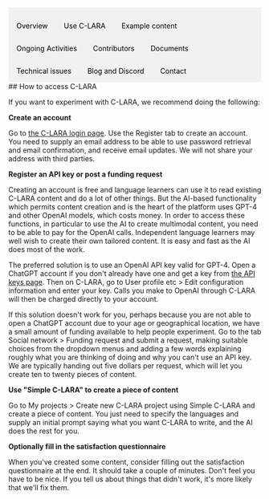 <div style="overflow: hidden; background-color: #f1f1f1;">

  <a href="index.html" style="float: left; display: block; color: black; text-align: center; padding: 14px 16px; text-decoration: none;">Overview</a>
  <a href="using.html" style="float: left; display: block; color: black; text-align: center; padding: 14px 16px; text-decoration: none;">Use C-LARA</a>
  <a href="examples.html" style="float: left; display: block; color: black; text-align: center; padding: 14px 16px; text-decoration: none;">Example content</a>
  <a href="ongoing_activities.html" style="float: left; display: block; color: black; text-align: center; padding: 14px 16px; text-decoration: none;">Ongoing Activities</a>
  <a href="collaborators.html" style="float: left; display: block; color: black; text-align: center; padding: 14px 16px; text-decoration: none;">Contributors</a>
  <a href="documents.html" style="float: left; display: block; color: black; text-align: center; padding: 14px 16px; text-decoration: none;">Documents</a>
  <a href="performance.html" style="float: left; display: block; color: black; text-align: center; padding: 14px 16px; text-decoration: none;">Technical issues</a>
  <a href="blog.html" style="float: left; display: block; color: black; text-align: center; padding: 14px 16px; text-decoration: none;">Blog and Discord</a>
  <a href="contact.html" style="float: left; display: block; color: black; text-align: center; padding: 14px 16px; text-decoration: none;">Contact</a>

</div>
## How to access C-LARA

If you want to experiment with C-LARA, we recommend doing the following:

**Create an account**

Go to [the C-LARA login page](https://c-lara.unisa.edu.au/accounts/login/). Use the Register tab to create an account. You need to supply an email address to be able to use password retrieval and email confirmation, and receive email updates. We will not share your address with third parties.

**Register an API key or post a funding request**

Creating an account is free and language learners can use it to read existing C-LARA content and do a lot of other things. But the AI-based functionality which permits content creation and is the heart of the platform uses GPT-4 and other OpenAI models, which costs money. In order to access these functions, in particular to use the AI to create multimodal content, you need to be able to pay for the OpenAI calls. Independent language learners may well wish to create their own tailored content. It is easy and fast as the AI does most of the work. 

The preferred solution is to use an OpenAI API key valid for GPT-4. Open a ChatGPT account if you don't already have one and get a key from [the API keys page](https://platform.openai.com/api-keys). Then on C-LARA, go to User profile etc $>$ Edit configuration information and enter your key. Calls you make to OpenAI through C-LARA will then be charged directly to your account.

If this solution doesn't work for you, perhaps because you are not able to open a ChatGPT account due to your age or geographical location, we have a small amount of funding available to help people experiment. Go to the tab Social network > Funding request and submit a request, making suitable choices from the dropdown menus and adding a few words explaining roughly what you are thinking of doing and why you can't use an API key. We are typically handing out five dollars per request, which will let you create ten to twenty pieces of content.

**Use "Simple C-LARA" to create a piece of content**

Go to My projects > Create new C-LARA project using Simple C-LARA and create a piece of content. You just need to specify the languages and supply an initial prompt saying what you want C-LARA to write, and the AI does the rest for you.

**Optionally fill in the satisfaction questionnaire**

When you've created some content, consider filling out the satisfaction questionnaire at the end. It should take a couple of minutes. Don't feel you have to be nice. If you tell us about things that didn't work, it's more likely that we'll fix them.





